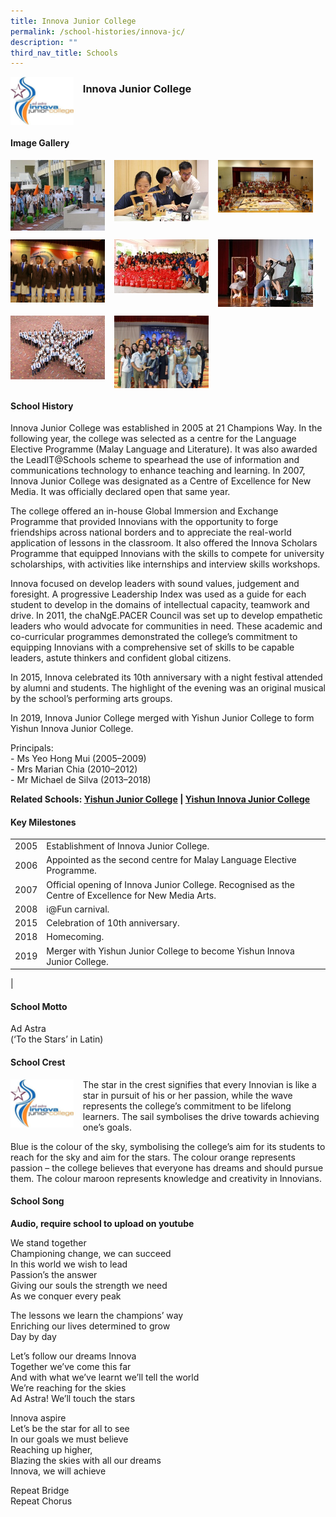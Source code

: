 ```yaml
---
title: Innova Junior College
permalink: /school-histories/innova-jc/
description: ""
third_nav_title: Schools
---
```

<img src="/images/innovajc1.jpg" style="width:20%;margin-right:15px;" align = "left">

### **Innova Junior College**

<br clear="left">

#### **Image Gallery**

<p><a href="https://d1yxymztqoj7qn.amplifyapp.com/images/innovajc2.jpg">  
<img src="/images/innovajc2.jpg" style="width:30%;margin-right:15px;" align = "left">
</a></p>

<p><a href="https://d1yxymztqoj7qn.amplifyapp.com/images/innovajc3.jpg">  
<img src="/images/innovajc3.jpg" style="width:30%;margin-right:15px;" align = "left">
</a></p>

<p><a href="https://d1yxymztqoj7qn.amplifyapp.com/images/innovajc4.jpg">  
<img src="/images/innovajc4.jpg" style="width:30%;margin-right:15px;" align = "left">
</a></p>

<br clear="left">

<p><a href="https://d1yxymztqoj7qn.amplifyapp.com/images/innovajc5.jpg">  
<img src="/images/innovajc5.jpg" style="width:30%;margin-right:15px;" align = "left">
</a></p>

<p><a href="https://d1yxymztqoj7qn.amplifyapp.com/images/innovajc6.jpg">  
<img src="/images/innovajc6.jpg" style="width:30%;margin-right:15px;" align = "left">
</a></p>

<p><a href="https://d1yxymztqoj7qn.amplifyapp.com/images/innovajc7.jpg">  
<img src="/images/innovajc7.jpg" style="width:30%;margin-right:15px;" align = "left">
</a></p>

<br clear="left">

<p><a href="https://d1yxymztqoj7qn.amplifyapp.com/images/innovajc8.jpg">  
<img src="/images/innovajc8.jpg" style="width:30%;margin-right:15px;" align = "left">
</a></p>

<p><a href="https://d1yxymztqoj7qn.amplifyapp.com/images/innovajc9.jpg">  
<img src="/images/innovajc9.jpg" style="width:30%;margin-right:15px;" align = "left">
</a></p>

<br clear="left">

#### **School History**
Innova Junior College was established in 2005 at 21 Champions Way. In the following year, the college was selected as a centre for the Language Elective Programme (Malay Language and Literature). It was also awarded the LeadIT@Schools scheme to spearhead the use of information and communications technology to enhance teaching and learning. In 2007, Innova Junior College was designated as a Centre of Excellence for New Media. It was officially declared open that same year.

The college offered an in-house Global Immersion and Exchange Programme that provided Innovians with the opportunity to forge friendships across national borders and to appreciate the real-world application of lessons in the classroom. It also offered the Innova Scholars Programme that equipped Innovians with the skills to compete for university scholarships, with activities like internships and interview skills workshops.

Innova focused on develop leaders with sound values, judgement and foresight. A progressive Leadership Index was used as a guide for each student to develop in the domains of intellectual capacity, teamwork and drive. In 2011, the chaNgE.PACER Council was set up to develop empathetic leaders who would advocate for communities in need. These academic and co-curricular programmes demonstrated the college’s commitment to equipping Innovians with a comprehensive set of skills to be capable leaders, astute thinkers and confident global citizens.

In 2015, Innova celebrated its 10th anniversary with a night festival attended by alumni and students. The highlight of the evening was an original musical by the school’s performing arts groups. 

In 2019, Innova Junior College merged with Yishun Junior College to form Yishun Innova Junior College.

Principals:<br>
\- Ms Yeo Hong Mui (2005–2009)<br>
\- Mrs Marian Chia (2010–2012)<br>
\- Mr Michael de Silva (2013–2018)

**Related Schools: [Yishun Junior College](https://d1yxymztqoj7qn.amplifyapp.com/school-histories/yishun-jc/) \| [Yishun Innova Junior College](https://d1yxymztqoj7qn.amplifyapp.com/school-histories/yishun-innova-jc/)**

#### **Key Milestones**

|  |  |
|:---:|---|
| 2005 | Establishment of Innova Junior College. |
| 2006 | Appointed as the second centre for Malay Language Elective Programme. |
| 2007 | Official opening of Innova Junior College. Recognised as the Centre of Excellence for New Media Arts. |
| 2008 | i@Fun carnival. |
| 2015 | Celebration of 10th anniversary. |
| 2018 | Homecoming. |
| 2019 | Merger with Yishun Junior College to become Yishun Innova Junior College. |
|

#### **School Motto**
Ad Astra<br>
(‘To the Stars’ in Latin)

#### **School Crest**
<img src="/images/innovajc1.jpg" style="width:20%;margin-right:15px;" align = "left">

The star in the crest signifies that every Innovian is like a star in pursuit of his or her passion, while the wave represents the college’s commitment to be lifelong learners. The sail symbolises the drive towards achieving one’s goals.

Blue is the colour of the sky, symbolising the college’s aim for its students to reach for the sky and aim for the stars. The colour orange represents passion – the college believes that everyone has dreams and should pursue them. The colour maroon represents knowledge and creativity in Innovians.

#### **School Song**
**Audio, require school to upload on youtube**

We stand together<br>
Championing change, we can succeed<br>
In this world we wish to lead<br>
Passion’s the answer<br>
Giving our souls the strength we need<br>
As we conquer every peak

The lessons we learn the champions’ way<br>
Enriching our lives determined to grow<br>
Day by day

Let’s follow our dreams Innova<br>
Together we’ve come this far<br>
And with what we’ve learnt we’ll tell the world<br>
We’re reaching for the skies<br>
Ad Astra! We’ll touch the stars

Innova aspire<br>
Let’s be the star for all to see<br>
In our goals we must believe<br>
Reaching up higher,<br>
Blazing the skies with all our dreams<br>
Innova, we will achieve

Repeat Bridge<br>
Repeat Chorus